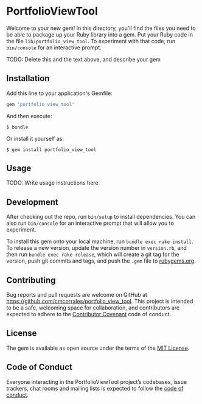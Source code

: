 # PortfolioViewTool

Welcome to your new gem! In this directory, you'll find the files you need to be able to package up your Ruby library into a gem. Put your Ruby code in the file `lib/portfolio_view_tool`. To experiment with that code, run `bin/console` for an interactive prompt.

TODO: Delete this and the text above, and describe your gem

## Installation

Add this line to your application's Gemfile:

```ruby
gem 'portfolio_view_tool'
```

And then execute:

    $ bundle

Or install it yourself as:

    $ gem install portfolio_view_tool

## Usage

TODO: Write usage instructions here

## Development

After checking out the repo, run `bin/setup` to install dependencies. You can also run `bin/console` for an interactive prompt that will allow you to experiment.

To install this gem onto your local machine, run `bundle exec rake install`. To release a new version, update the version number in `version.rb`, and then run `bundle exec rake release`, which will create a git tag for the version, push git commits and tags, and push the `.gem` file to [rubygems.org](https://rubygems.org).

## Contributing

Bug reports and pull requests are welcome on GitHub at https://github.com/cmcorrales/portfolio_view_tool. This project is intended to be a safe, welcoming space for collaboration, and contributors are expected to adhere to the [Contributor Covenant](http://contributor-covenant.org) code of conduct.

## License

The gem is available as open source under the terms of the [MIT License](https://opensource.org/licenses/MIT).

## Code of Conduct

Everyone interacting in the PortfolioViewTool project’s codebases, issue trackers, chat rooms and mailing lists is expected to follow the [code of conduct](https://github.com/cmcorrales/portfolio_view_tool/blob/master/CODE_OF_CONDUCT.md).
